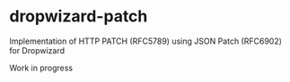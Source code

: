 dropwizard-patch
================

Implementation of HTTP PATCH (RFC5789) using JSON Patch (RFC6902) for Dropwizard

Work in progress

